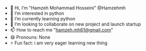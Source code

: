 - 👋 Hi, I’m "Hamzeh Mohammad Hosseini" @Hamzehmh
- 👀 I’m interested in python
- 🌱 I’m currently learning python
- 💞️ I’m looking to collaborate on new project and launch startup
- 📫 How to reach me "hamzeh.mh61@gmail.com"
- 😄 Pronouns: None
- ⚡ Fun fact: i am very eager learning new thing

<!---
Hamzehmh/Hamzehmh is a ✨ special ✨ repository because its `README.md` (this file) appears on your GitHub profile.
You can click the Preview link to take a look at your changes.
--->
